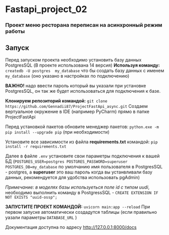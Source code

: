 # Fastapi_project_02
<h3>Проект меню ресторана переписан на асинхронный режим работы</h3>

## Запуск
Перед запуском проекта необходимо установить базу данных PostgresSQL (В проекте использована 14 версия)
**Используя команду:** ```createdb -U postgres  my_database``` что бы создать базу данных с именем ```my_database``` (оно указано в настройках по подключению) 

**ВАЖНО!** надо ввести пароль который вы указали при установке PostgresSQL, он так же будет использоваться для подключения к базе.

**Клонируем репозиторий командой:** ```git clone https://github.com/Gennadii87/ProjectFastApi_async.git```
Создаем вертуальное окружение в IDE (например PyCharm) прямо в папке ProjectFastApi

Перед установкой пакетов обновите менеджер пакетов: ```python.exe -m pip install --upgrade pip```  (при необходимости)

Установите все зависимости из файла **requirements.txt**  командой: ```pip install -r requirements.txt```

Далее в файле ```.env``` установите свои параметры подключения к вашей БД (`POSTGRES_USER=postgres POSTGRES_PASSWORD=superuser
POSTGRES_DB=my_database` по умолчанию имя пользователя в PostgresSQL -  postgres, а **superuser** это ваш пароль когда вы устанвливали базу данных, рекомендуется для удобства использовать pgAdmin)

*Примечание: в моделях базы используеться поле id с типом uudi*, необходимо выполнить команду в PostgressSQL - ```CREATE EXTENSION IF NOT EXISTS "uuid-ossp";```

**ЗАПУСТИТЕ ПРОЕКТ КОМАНДОЙ:** ```uvicorn main:app --reload```
При первом запуске автоматически создадутся таблицы (если правильно уазали параметры ```DATABASE_URL``` )

Документация доступна по адресу <http://127.0.0.1:8000/docs>
